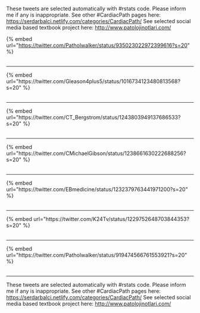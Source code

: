 

These tweets are selected automatically with #rstats code. Please inform me if any is inappropriate.
See other #CardiacPath pages here: https://serdarbalci.netlify.com/categories/CardiacPath/ 
See selected social media based textbook project here: http://www.patolojinotlari.com/

{% embed url="https://twitter.com/Patholwalker/status/935023022972399616?s=20" %}<br>
<br>
<hr>
{% embed url="https://twitter.com/Gleason4plus5/status/1016734123480813568?s=20" %}<br>
<br>
<hr>
{% embed url="https://twitter.com/CT_Bergstrom/status/1243803949137686533?s=20" %}<br>
<br>
<hr>
{% embed url="https://twitter.com/CMichaelGibson/status/1238661630222688256?s=20" %}<br>
<br>
<hr>
{% embed url="https://twitter.com/EBmedicine/status/1232379763441971200?s=20" %}<br>
<br>
<hr>
{% embed url="https://twitter.com/K24Tv/status/1229752648703844353?s=20" %}<br>
<br>
<hr>
{% embed url="https://twitter.com/Patholwalker/status/919474566761553921?s=20" %}<br>
<br>
<hr>


These tweets are selected automatically with #rstats code. Please inform me if any is inappropriate.
See other #CardiacPath pages here: https://serdarbalci.netlify.com/categories/CardiacPath/ 
See selected social media based textbook project here: http://www.patolojinotlari.com/
